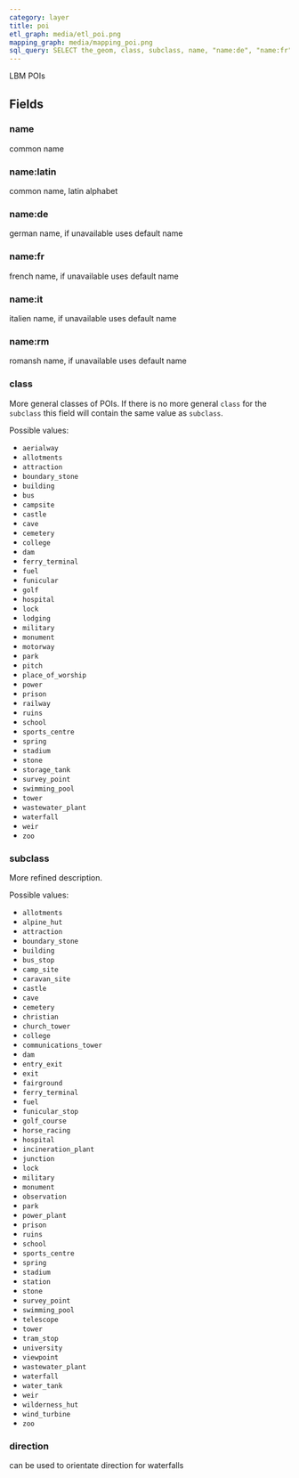 ```yaml
---
category: layer
title: poi
etl_graph: media/etl_poi.png
mapping_graph: media/mapping_poi.png
sql_query: SELECT the_geom, class, subclass, name, "name:de", "name:fr", "name:it", "name:rm", "name:latin", direction FROM lbm.layer_poi(ST_SetSRID('BOX3D(-20037508.34 -20037508.34, 20037508.34 20037508.34)'::box3d, 3857 ), 14)
---
```

LBM POIs

## Fields

### name

common name

### name:latin

common name, latin alphabet

### name:de

german name, if unavailable uses default name

### name:fr

french name, if unavailable uses default name

### name:it

italien name, if unavailable uses default name

### name:rm

romansh name, if unavailable uses default name

### class

More general classes of POIs. If there is no more general `class` for the `subclass`
this field will contain the same value as `subclass`.

Possible values:

- `aerialway`
- `allotments`
- `attraction`
- `boundary_stone`
- `building`
- `bus`
- `campsite`
- `castle`
- `cave`
- `cemetery`
- `college`
- `dam`
- `ferry_terminal`
- `fuel`
- `funicular`
- `golf`
- `hospital`
- `lock`
- `lodging`
- `military`
- `monument`
- `motorway`
- `park`
- `pitch`
- `place_of_worship`
- `power`
- `prison`
- `railway`
- `ruins`
- `school`
- `sports_centre`
- `spring`
- `stadium`
- `stone`
- `storage_tank`
- `survey_point`
- `swimming_pool`
- `tower`
- `wastewater_plant`
- `waterfall`
- `weir`
- `zoo`


### subclass

More refined description.

Possible values:

- `allotments`
- `alpine_hut`
- `attraction`
- `boundary_stone`
- `building`
- `bus_stop`
- `camp_site`
- `caravan_site`
- `castle`
- `cave`
- `cemetery`
- `christian`
- `church_tower`
- `college`
- `communications_tower`
- `dam`
- `entry_exit`
- `exit`
- `fairground`
- `ferry_terminal`
- `fuel`
- `funicular_stop`
- `golf_course`
- `horse_racing`
- `hospital`
- `incineration_plant`
- `junction`
- `lock`
- `military`
- `monument`
- `observation`
- `park`
- `power_plant`
- `prison`
- `ruins`
- `school`
- `sports_centre`
- `spring`
- `stadium`
- `station`
- `stone`
- `survey_point`
- `swimming_pool`
- `telescope`
- `tower`
- `tram_stop`
- `university`
- `viewpoint`
- `wastewater_plant`
- `waterfall`
- `water_tank`
- `weir`
- `wilderness_hut`
- `wind_turbine`
- `zoo`


### direction

can be used to orientate direction for waterfalls




